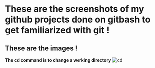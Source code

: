 # These are the screenshots of my github projects done on gitbash to get familiarized with git !
## These are the images !

**The cd command is to change a working directory**
![cd](.img/1_cd.png)
